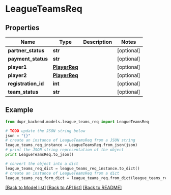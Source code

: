# LeagueTeamsReq


## Properties
Name | Type | Description | Notes
------------ | ------------- | ------------- | -------------
**partner_status** | **str** |  | [optional] 
**payment_status** | **str** |  | [optional] 
**player1** | [**PlayerReq**](PlayerReq.md) |  | [optional] 
**player2** | [**PlayerReq**](PlayerReq.md) |  | [optional] 
**registration_id** | **int** |  | [optional] 
**team_status** | **str** |  | [optional] 

## Example

```python
from dupr_backend.models.league_teams_req import LeagueTeamsReq

# TODO update the JSON string below
json = "{}"
# create an instance of LeagueTeamsReq from a JSON string
league_teams_req_instance = LeagueTeamsReq.from_json(json)
# print the JSON string representation of the object
print LeagueTeamsReq.to_json()

# convert the object into a dict
league_teams_req_dict = league_teams_req_instance.to_dict()
# create an instance of LeagueTeamsReq from a dict
league_teams_req_form_dict = league_teams_req.from_dict(league_teams_req_dict)
```
[[Back to Model list]](../README.md#documentation-for-models) [[Back to API list]](../README.md#documentation-for-api-endpoints) [[Back to README]](../README.md)


